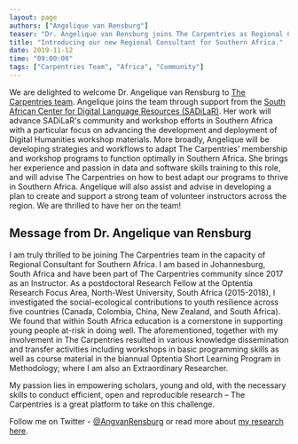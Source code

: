 ```yaml
---
layout: page
authors: ["Angelique van Rensburg"]
teaser: "Dr. Angelique van Rensburg joins The Carpentries as Regional Consultant for Southern Africa."
title: "Introducing our new Regional Consultant for Southern Africa."
date: 2019-11-12
time: "09:00:00"
tags: ["Carpentries Team", "Africa", "Community"]
---
```


We are delighted to welcome Dr. Angelique van Rensburg to [The Carpentries team](https://carpentries.org/team/). Angelique joins the team through support from the [South African Center for Digital Language Resources (SADiLaR)](https://sadilar.org/index.php/en/). Her work will advance SADiLaR's community and workshop efforts in Southern Africa with a particular focus on advancing the development and deployment of Digital Humanities workshop materials. More broadly, Angelique will be developing strategies and workflows to adapt The Carpentries’ membership and workshop programs to function optimally in Southern Africa. She brings her experience and passion in data and software skills training to this role, and will advise The Carpentries on how to best adapt our programs to thrive in Southern Africa. Angelique will also assist and advise in
developing a plan to create and support a strong team of volunteer instructors across the region. We are thrilled to have her on the team!


## Message from Dr. Angelique van Rensburg

I am truly thrilled to be joining The Carpentries team in the capacity of Regional Consultant for Southern Africa. 
I am based in Johannesburg, South Africa and have been part of The Carpentries community since 2017 as an Instructor.
As a postdoctoral Research Fellow at the Optentia Research Focus Area, North-West University, South Africa (2015-2018), 
I investigated the social-ecological contributions to youth resilience across five countries 
(Canada, Colombia, China, New Zealand, and South Africa). We found that within South Africa education 
is a cornerstone in supporting young people at-risk in doing well. 
The aforementioned, together with my involvement in The Carpentries resulted in various knowledge dissemination 
and transfer activities including workshops in basic programming skills as well as course material in the biannual 
Optentia Short Learning Program in Methodology; where I am also an Extraordinary Researcher.  

My passion lies in empowering scholars, young and old, with the necessary skills to conduct efficient, 
open and reproducible research – The Carpentries is a great platform to take on this challenge.

Follow me on Twitter - [@AngvanRensburg](https://twitter.com/AngvanRensburg) or read more about [my research here](www.angeliquevanrensburg.com).
